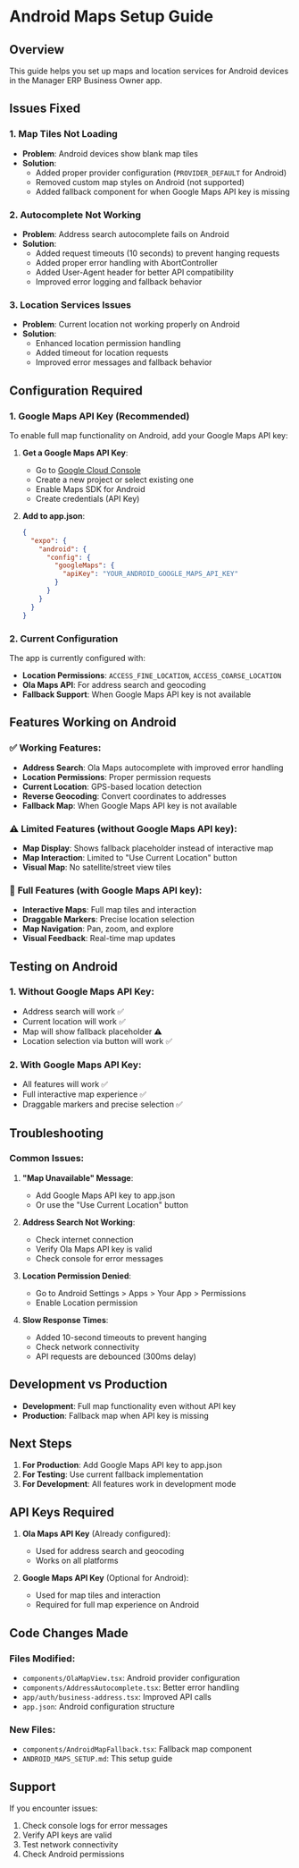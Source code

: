 # Android Maps Setup Guide

## Overview
This guide helps you set up maps and location services for Android devices in the Manager ERP Business Owner app.

## Issues Fixed

### 1. **Map Tiles Not Loading**
- **Problem**: Android devices show blank map tiles
- **Solution**: 
  - Added proper provider configuration (`PROVIDER_DEFAULT` for Android)
  - Removed custom map styles on Android (not supported)
  - Added fallback component for when Google Maps API key is missing

### 2. **Autocomplete Not Working**
- **Problem**: Address search autocomplete fails on Android
- **Solution**:
  - Added request timeouts (10 seconds) to prevent hanging requests
  - Added proper error handling with AbortController
  - Added User-Agent header for better API compatibility
  - Improved error logging and fallback behavior

### 3. **Location Services Issues**
- **Problem**: Current location not working properly on Android
- **Solution**:
  - Enhanced location permission handling
  - Added timeout for location requests
  - Improved error messages and fallback behavior

## Configuration Required

### 1. Google Maps API Key (Recommended)

To enable full map functionality on Android, add your Google Maps API key:

1. **Get a Google Maps API Key**:
   - Go to [Google Cloud Console](https://console.cloud.google.com/)
   - Create a new project or select existing one
   - Enable Maps SDK for Android
   - Create credentials (API Key)

2. **Add to app.json**:
   ```json
   {
     "expo": {
       "android": {
         "config": {
           "googleMaps": {
             "apiKey": "YOUR_ANDROID_GOOGLE_MAPS_API_KEY"
           }
         }
       }
     }
   }
   ```

### 2. Current Configuration

The app is currently configured with:
- **Location Permissions**: `ACCESS_FINE_LOCATION`, `ACCESS_COARSE_LOCATION`
- **Ola Maps API**: For address search and geocoding
- **Fallback Support**: When Google Maps API key is not available

## Features Working on Android

### ✅ **Working Features**:
- **Address Search**: Ola Maps autocomplete with improved error handling
- **Location Permissions**: Proper permission requests
- **Current Location**: GPS-based location detection
- **Reverse Geocoding**: Convert coordinates to addresses
- **Fallback Map**: When Google Maps API key is not available

### ⚠️ **Limited Features** (without Google Maps API key):
- **Map Display**: Shows fallback placeholder instead of interactive map
- **Map Interaction**: Limited to "Use Current Location" button
- **Visual Map**: No satellite/street view tiles

### 🔧 **Full Features** (with Google Maps API key):
- **Interactive Maps**: Full map tiles and interaction
- **Draggable Markers**: Precise location selection
- **Map Navigation**: Pan, zoom, and explore
- **Visual Feedback**: Real-time map updates

## Testing on Android

### 1. **Without Google Maps API Key**:
- Address search will work ✅
- Current location will work ✅
- Map will show fallback placeholder ⚠️
- Location selection via button will work ✅

### 2. **With Google Maps API Key**:
- All features will work ✅
- Full interactive map experience ✅
- Draggable markers and precise selection ✅

## Troubleshooting

### Common Issues:

1. **"Map Unavailable" Message**:
   - Add Google Maps API key to app.json
   - Or use the "Use Current Location" button

2. **Address Search Not Working**:
   - Check internet connection
   - Verify Ola Maps API key is valid
   - Check console for error messages

3. **Location Permission Denied**:
   - Go to Android Settings > Apps > Your App > Permissions
   - Enable Location permission

4. **Slow Response Times**:
   - Added 10-second timeouts to prevent hanging
   - Check network connectivity
   - API requests are debounced (300ms delay)

## Development vs Production

- **Development**: Full map functionality even without API key
- **Production**: Fallback map when API key is missing

## Next Steps

1. **For Production**: Add Google Maps API key to app.json
2. **For Testing**: Use current fallback implementation
3. **For Development**: All features work in development mode

## API Keys Required

1. **Ola Maps API Key** (Already configured):
   - Used for address search and geocoding
   - Works on all platforms

2. **Google Maps API Key** (Optional for Android):
   - Used for map tiles and interaction
   - Required for full map experience on Android

## Code Changes Made

### Files Modified:
- `components/OlaMapView.tsx`: Android provider configuration
- `components/AddressAutocomplete.tsx`: Better error handling
- `app/auth/business-address.tsx`: Improved API calls
- `app.json`: Android configuration structure

### New Files:
- `components/AndroidMapFallback.tsx`: Fallback map component
- `ANDROID_MAPS_SETUP.md`: This setup guide

## Support

If you encounter issues:
1. Check console logs for error messages
2. Verify API keys are valid
3. Test network connectivity
4. Check Android permissions 